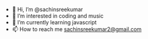 - 👋 Hi, I’m @sachinsreekumar
- 👀 I’m interested in coding and music
- 🌱 I’m currently learning javascript
- 📫 How to reach me sachinsreekumar2@gmail.com

<!---
sachinsreekumar/sachinsreekumar is a ✨ special ✨ repository because its `README.md` (this file) appears on your GitHub profile.
You can click the Preview link to take a look at your changes.
--->
